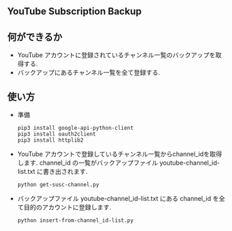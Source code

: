## YouTube Subscription Backup

## 何ができるか
* YouTube アカウントに登録されているチャンネル一覧のバックアップを取得する.
* バックアップにあるチャンネル一覧を全て登録する.

## 使い方
* 準備
  ```
  pip3 install google-api-python-client
  pip3 install oauth2client
  pip3 install httplib2
  ```
* YouTube アカウントで登録しているチャンネル一覧からchannel_idを取得します.
  channel_id の一覧がバックアップファイル youtube-channel_id-list.txt に書き出されます.
  ```
  python get-susc-channel.py
  ```
* バックアップファイル youtube-channel_id-list.txt にある channel_id を全て目的のアカウントに登録します.
  ```
  python insert-from-channel_id-list.py 
  ```

